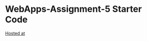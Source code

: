 # WebApps-Assignment-5 Starter Code
[Hosted at](https://44-563-web-apps-f22.github.io/44563-webapps-assignment-5-SainathBosss/)
 
